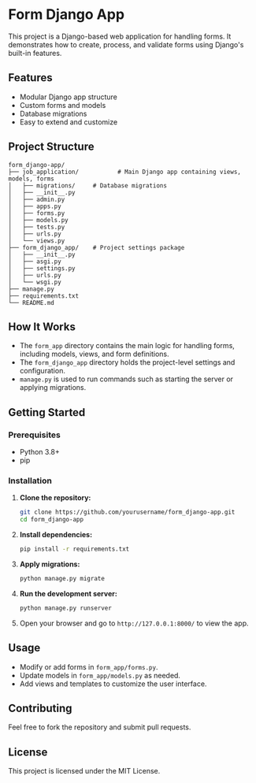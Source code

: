 # Form Django App

This project is a Django-based web application for handling forms. It demonstrates how to create, process, and validate forms using Django's built-in features.

## Features

- Modular Django app structure
- Custom forms and models
- Database migrations
- Easy to extend and customize

## Project Structure

```
form_django-app/
├── job_application/           # Main Django app containing views, models, forms
│   ├── migrations/     # Database migrations
│   ├── __init__.py
│   ├── admin.py
│   ├── apps.py
│   ├── forms.py
│   ├── models.py
│   ├── tests.py
│   ├── urls.py
│   └── views.py
├── form_django_app/    # Project settings package
│   ├── __init__.py
│   ├── asgi.py
│   ├── settings.py
│   ├── urls.py
│   └── wsgi.py
├── manage.py
├── requirements.txt
└── README.md
```

## How It Works

- The `form_app` directory contains the main logic for handling forms, including models, views, and form definitions.
- The `form_django_app` directory holds the project-level settings and configuration.
- `manage.py` is used to run commands such as starting the server or applying migrations.

## Getting Started

### Prerequisites

- Python 3.8+
- pip

### Installation

1. **Clone the repository:**
    ```bash
    git clone https://github.com/yourusername/form_django-app.git
    cd form_django-app
    ```

2. **Install dependencies:**
    ```bash
    pip install -r requirements.txt
    ```

3. **Apply migrations:**
    ```bash
    python manage.py migrate
    ```

4. **Run the development server:**
    ```bash
    python manage.py runserver
    ```

5. Open your browser and go to `http://127.0.0.1:8000/` to view the app.

## Usage

- Modify or add forms in `form_app/forms.py`.
- Update models in `form_app/models.py` as needed.
- Add views and templates to customize the user interface.

## Contributing

Feel free to fork the repository and submit pull requests.

## License

This project is licensed under the MIT License.
